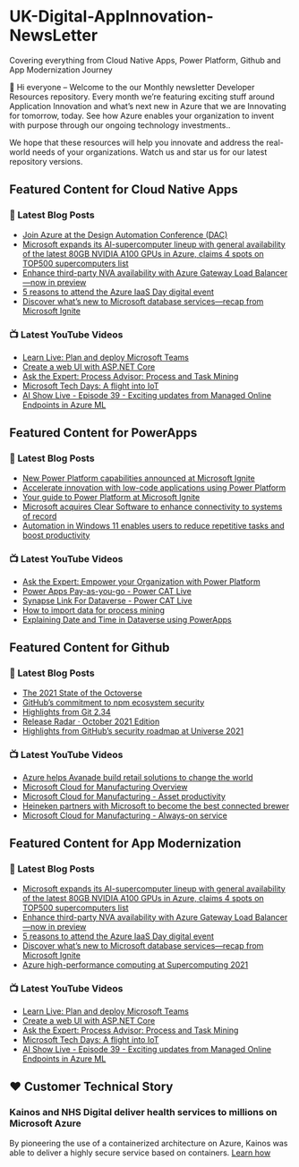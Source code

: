 # UK-Digital-AppInnovation-NewsLetter

Covering everything from Cloud Native Apps, Power Platform, Github and App Modernization Journey

👋 Hi everyone – Welcome to the our Monthly newsletter Developer Resources repository. Every month we’re featuring exciting stuff around Application Innovation and what’s next new in Azure that we are Innovating for tomorrow, today. See how Azure enables your organization to invent with purpose through our ongoing technology investments..


We hope that these resources will help you innovate and address the real-world needs of your organizations. Watch us and star us for our latest repository versions.

## Featured Content for Cloud Native Apps


### 📝 Latest Blog Posts

    
<!-- BLOGCNA:START -->
- [Join Azure at the Design Automation Conference (DAC)](https://azure.microsoft.com/blog/join-azure-at-the-design-automation-conference-dac/)
- [Microsoft expands its AI-supercomputer lineup with general availability of the latest 80GB NVIDIA A100 GPUs in Azure, claims 4 spots on TOP500 supercomputers list](https://azure.microsoft.com/blog/microsoft-expands-its-aisupercomputer-lineup-with-general-availability-of-the-latest-80gb-nvidia-a100-gpus-in-azure-claims/)
- [Enhance third-party NVA availability with Azure Gateway Load Balancer—now in preview](https://azure.microsoft.com/blog/enhance-thirdparty-nva-availability-with-azure-gateway-load-balancer-now-in-preview/)
- [5 reasons to attend the Azure IaaS Day digital event](https://azure.microsoft.com/blog/5-reasons-to-attend-the-azure-iaas-day-digital-event/)
- [Discover what’s new to Microsoft database services—recap from Microsoft Ignite ](https://azure.microsoft.com/blog/discover-what-s-new-to-microsoft-database-services-recap-from-microsoft-ignite/)
<!-- BLOGCNA:END -->

### 📺 Latest YouTube Videos

 
<!-- YOUTUBECNA:START -->
- [Learn Live: Plan and deploy Microsoft Teams](https://www.youtube.com/watch?v=FbFpzMvzXmY)
- [Create a web UI with ASP.NET Core](https://www.youtube.com/watch?v=YnU1FckB2s4)
- [Ask the Expert: Process Advisor: Process and Task Mining](https://www.youtube.com/watch?v=W4af9ZwkhCM)
- [Microsoft Tech Days: A flight into IoT](https://www.youtube.com/watch?v=anbdKJC_eqQ)
- [AI Show Live - Episode 39 - Exciting updates from Managed Online Endpoints in Azure ML](https://www.youtube.com/watch?v=xIEEiXPLt4o)
<!-- YOUTUBECNA:END -->

##  Featured Content for PowerApps
### 📝 Latest Blog Posts
<!-- BLOGPOWER:START -->
- [New Power Platform capabilities announced at Microsoft Ignite](https://cloudblogs.microsoft.com/powerplatform/2021/11/02/new-power-platform-capabilities-announced-at-microsoft-ignite/)
- [Accelerate innovation with low-code applications using Power Platform](https://cloudblogs.microsoft.com/powerplatform/2021/11/02/accelerate-innovation-with-low-code-applications-using-power-platform/)
- [Your guide to Power Platform at Microsoft Ignite](https://cloudblogs.microsoft.com/powerplatform/2021/10/26/your-guide-to-power-platform-at-microsoft-ignite/)
- [Microsoft acquires Clear Software to enhance connectivity to systems of record](https://cloudblogs.microsoft.com/powerplatform/2021/10/22/microsoft-acquires-clear-software-to-enhance-connectivity-to-systems-of-record/)
- [Automation in Windows 11 enables users to reduce repetitive tasks and boost productivity](https://cloudblogs.microsoft.com/powerplatform/2021/10/04/automation-in-windows-11-enables-users-to-reduce-repetitive-tasks-and-boost-productivity/)
<!-- BLOGPOWER:END -->
 ### 📺 Latest YouTube Videos
    
<!-- YOUTUBEPOWER:START -->
- [Ask the Expert: Empower your Organization with Power Platform](https://www.youtube.com/watch?v=PGRYk1aebf0)
- [Power Apps Pay-as-you-go - Power CAT Live](https://www.youtube.com/watch?v=ZYkGRmhZXLg)
- [Synapse Link For Dataverse - Power CAT Live](https://www.youtube.com/watch?v=3SGt8eiZH-A)
- [How to import data for process mining](https://www.youtube.com/watch?v=R2KoxKfMaPw)
- [Explaining Date and Time in Dataverse using PowerApps](https://www.youtube.com/watch?v=cFxmRHt8uzg)
<!-- YOUTUBEPOWER:END -->

##  Featured Content for Github
### 📝 Latest Blog Posts
<!-- BLOGGITHUB:START -->
- [The 2021 State of the Octoverse](https://github.blog/2021-11-16-the-2021-state-of-the-octoverse/)
- [GitHub&#8217;s commitment to npm ecosystem security](https://github.blog/2021-11-15-githubs-commitment-to-npm-ecosystem-security/)
- [Highlights from Git 2.34](https://github.blog/2021-11-15-highlights-from-git-2-34/)
- [Release Radar · October 2021 Edition](https://github.blog/2021-11-12-release-radar-oct-2021/)
- [Highlights from GitHub&#8217;s security roadmap at Universe 2021](https://github.blog/2021-11-12-highlights-github-security-roadmap-universe-2021/)
<!-- BLOGGITHUB:END -->
### 📺 Latest YouTube Videos
<!-- YOUTUBEGITHUB:START -->
- [Azure helps Avanade build retail solutions to change the world](https://www.youtube.com/watch?v=nLifqPofyQo)
- [Microsoft Cloud for Manufacturing Overview](https://www.youtube.com/watch?v=sBFwo-QzaYo)
- [Microsoft Cloud for Manufacturing - Asset productivity](https://www.youtube.com/watch?v=qv1syj2Xxts)
- [Heineken partners with Microsoft to become the best connected brewer](https://www.youtube.com/watch?v=C6dq5bPGcNs)
- [Microsoft Cloud for Manufacturing - Always-on service](https://www.youtube.com/watch?v=5XEGmgjMe_c)
<!-- YOUTUBEGITHUB:END -->
##  Featured Content for App Modernization
### 📝 Latest Blog Posts
<!-- BLOGAPPMOD:START -->
- [Microsoft expands its AI-supercomputer lineup with general availability of the latest 80GB NVIDIA A100 GPUs in Azure, claims 4 spots on TOP500 supercomputers list](https://azure.microsoft.com/blog/microsoft-expands-its-aisupercomputer-lineup-with-general-availability-of-the-latest-80gb-nvidia-a100-gpus-in-azure-claims/)
- [Enhance third-party NVA availability with Azure Gateway Load Balancer—now in preview](https://azure.microsoft.com/blog/enhance-thirdparty-nva-availability-with-azure-gateway-load-balancer-now-in-preview/)
- [5 reasons to attend the Azure IaaS Day digital event](https://azure.microsoft.com/blog/5-reasons-to-attend-the-azure-iaas-day-digital-event/)
- [Discover what’s new to Microsoft database services—recap from Microsoft Ignite ](https://azure.microsoft.com/blog/discover-what-s-new-to-microsoft-database-services-recap-from-microsoft-ignite/)
- [Azure high-performance computing at Supercomputing 2021](https://azure.microsoft.com/blog/azure-highperformance-computing-at-supercomputing-2021/)
<!-- BLOGAPPMOD:END -->
### 📺 Latest YouTube Videos
<!-- YOUTUBEAPPMOD:START -->
- [Learn Live: Plan and deploy Microsoft Teams](https://www.youtube.com/watch?v=FbFpzMvzXmY)
- [Create a web UI with ASP.NET Core](https://www.youtube.com/watch?v=YnU1FckB2s4)
- [Ask the Expert: Process Advisor: Process and Task Mining](https://www.youtube.com/watch?v=W4af9ZwkhCM)
- [Microsoft Tech Days: A flight into IoT](https://www.youtube.com/watch?v=anbdKJC_eqQ)
- [AI Show Live - Episode 39 - Exciting updates from Managed Online Endpoints in Azure ML](https://www.youtube.com/watch?v=xIEEiXPLt4o)
<!-- YOUTUBEAPPMOD:END -->


## ♥️ Customer Technical Story 

### Kainos and NHS Digital deliver health services to millions on Microsoft Azure

By pioneering the use of a containerized architecture on Azure, Kainos was able to deliver a highly secure service based on containers. [Learn how](https://customers.microsoft.com/en-us/story/1368348549535774520-kainos-and-nhs-digital-deliver-health-services-to-millions-on-microsoft-azure)

